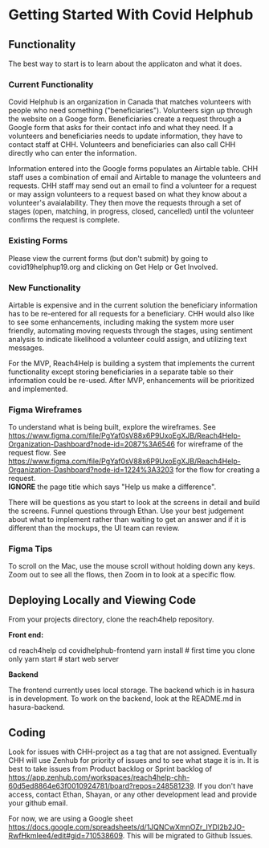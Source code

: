 # Getting Started With Covid Helphub

## Functionality

The best way to start is to learn about the applicaton and what it does.

### Current Functionality

Covid Helphub is an organization in Canada that matches volunteers with people who need something ("beneficiaries"). Volunteers sign up through the website on a Googe form. Beneficiaries create a request through a Google form that asks for their contact info and what they need. If a volunteers and beneficiaries needs to update information, they have to contact staff at CHH. Volunteers and beneficiaries can also call CHH directly who can enter the information.

Information entered into the Google forms populates an Airtable table. CHH staff uses a combination of email and Airtable to manage the volunteers and requests. CHH staff may send out an email to find a volunteer for a request or may assign volunteers to a request based on what they know about a volunteer's avaialability. They then move the requests through a set of stages (open, matching, in progress, closed, cancelled) until the volunteer confirms the request is complete.

### Existing Forms

Please view the current forms (but don't submit) by going to covid19helphup19.org and clicking on Get Help or Get Involved.

### New Functionality

Airtable is expensive and in the current solution the beneficiary information has to be re-entered for all requests for a beneficiary. CHH would also like to see some enhancements, including making the system more user friendly, automating moving requests through the stages, using sentiment analysis to indicate likelihood a volunteer could assign, and utilizing text messages.

For the MVP, Reach4Help is building a system that implements the current functionality except storing beneficiaries in a separate table so their information could be re-used. After MVP, enhancements will be prioritized and implemented.

### Figma Wireframes

To understand what is being built, explore the wireframes. See https://www.figma.com/file/PgYaf0sV88x6P9UxoEgXJB/Reach4Help-Organization-Dashboard?node-id=2087%3A6546 for wireframe of the request flow. See https://www.figma.com/file/PgYaf0sV88x6P9UxoEgXJB/Reach4Help-Organization-Dashboard?node-id=1224%3A3203 for the flow for creating a request.  
**IGNORE** the page title which says "Help us make a difference".

There will be questions as you start to look at the screens in detail and build the screens. Funnel questions through Ethan. Use your best judgement about what to implement rather than waiting to get an answer and if it is different than the mockups, the UI team can review.

### Figma Tips

To scroll on the Mac, use the mouse scroll without holding down any keys. Zoom out to see all the flows, then Zoom in to look at a specific flow.

## Deploying Locally and Viewing Code

From your projects directory, clone the reach4help repository.

**Front end:**

cd reach4help
cd covidhelphub-frontend
yarn install # first time you clone only
yarn start # start web server

**Backend**

The frontend currently uses local storage. The backend which is in hasura is in development. To work on the backend,
look at the README.md in hasura-backend.

## Coding

Look for issues with CHH-project as a tag that are not assigned. Eventually CHH will use Zenhub for priority of issues and to see what stage it is in. It is best to take issues from Product backlog or Sprint backlog of https://app.zenhub.com/workspaces/reach4help-chh-60d5ed8864e63f0010924781/board?repos=248581239. If you don't have access, contact Ethan, Shayan, or any other development lead and provide your github email.

For now, we are using a Google sheet https://docs.google.com/spreadsheets/d/1JQNCwXmnOZr_lYDI2b2JO-RwfHkmIee4/edit#gid=710538609. This will be migrated to Github Issues.
